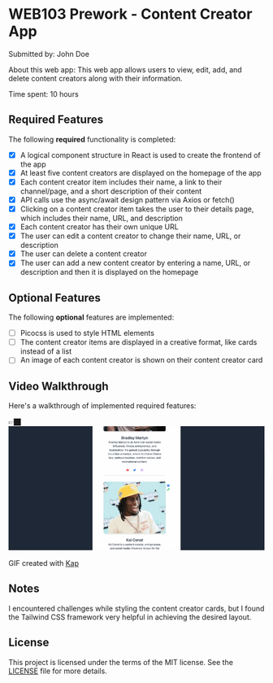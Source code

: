 # WEB103 Prework - Content Creator App

Submitted by: John Doe

About this web app: This web app allows users to view, edit, add, and delete content creators along with their information.

Time spent: 10 hours

## Required Features

The following **required** functionality is completed:

- [x] A logical component structure in React is used to create the frontend of the app
- [x] At least five content creators are displayed on the homepage of the app
- [x] Each content creator item includes their name, a link to their channel/page, and a short description of their content
- [x] API calls use the async/await design pattern via Axios or fetch()
- [x] Clicking on a content creator item takes the user to their details page, which includes their name, URL, and description
- [x] Each content creator has their own unique URL
- [x] The user can edit a content creator to change their name, URL, or description
- [x] The user can delete a content creator
- [x] The user can add a new content creator by entering a name, URL, or description and then it is displayed on the homepage

## Optional Features

The following **optional** features are implemented:

- [ ] Picocss is used to style HTML elements
- [ ] The content creator items are displayed in a creative format, like cards instead of a list
- [ ] An image of each content creator is shown on their content creator card

## Video Walkthrough

Here's a walkthrough of implemented required features:

👉🏿<img src='https://github.com/JohnSantiago00/Creatorverse/blob/main/creatorverse/creatorverse.gif' title='Video Walkthrough' width='' alt='Video Walkthrough' />

GIF created with [Kap](https://getkap.co/)

## Notes

I encountered challenges while styling the content creator cards, but I found the Tailwind CSS framework very helpful in achieving the desired layout.

## License

This project is licensed under the terms of the MIT license. See the [LICENSE](LICENSE) file for more details.
